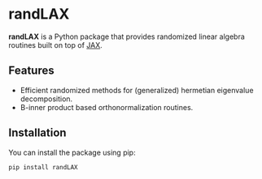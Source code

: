 # randLAX

**randLAX** is a Python package that provides randomized linear algebra routines built on top of [JAX](https://github.com/google/jax).

## Features

- Efficient randomized methods for (generalized) hermetian eigenvalue decomposition.
- B-inner product based orthonormalization routines.

## Installation

You can install the package using pip:

```bash
pip install randLAX
